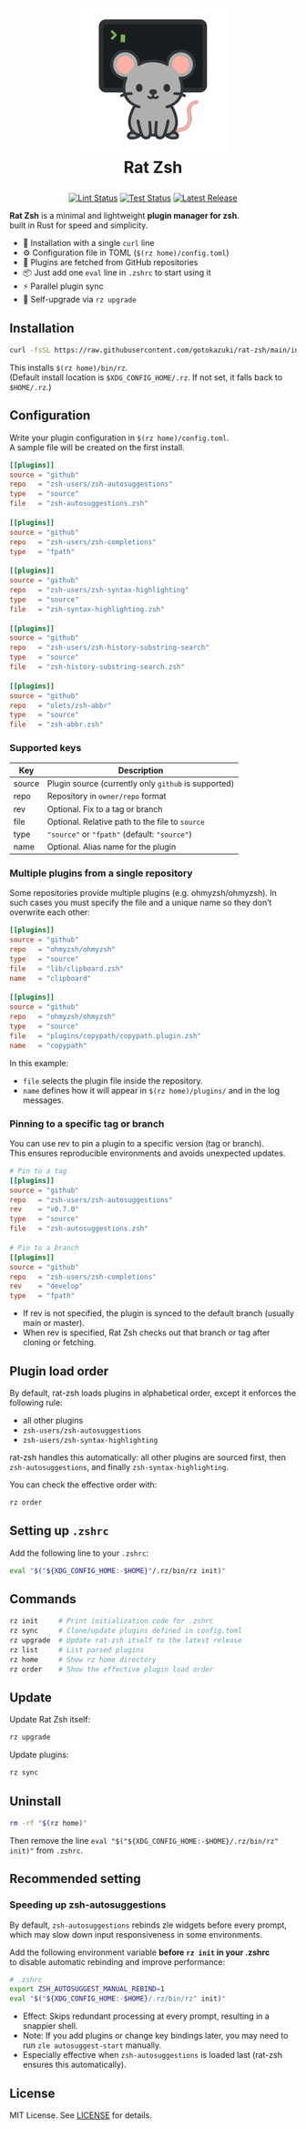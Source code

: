 <h1>
<p align="center">
<img src="../images/icon/rat-zsh.png" alt="rat-zsh icon" width="256" /><br />
Rat Zsh
</p>
</h1>
<!-- markdownlint-disable MD013 -->
<p align="center">
  <a href="https://github.com/gotokazuki/rat-zsh/actions/workflows/lint.yml"><img src="https://github.com/gotokazuki/rat-zsh/actions/workflows/lint.yml/badge.svg?branch=main" alt="Lint Status" /></a>
  <a href="https://github.com/gotokazuki/rat-zsh/actions/workflows/test.yml"><img src="https://github.com/gotokazuki/rat-zsh/actions/workflows/test.yml/badge.svg?branch=main" alt="Test Status" /></a>
  <a href="https://github.com/gotokazuki/rat-zsh/releases/latest"><img src="https://img.shields.io/github/v/release/gotokazuki/rat-zsh?logo=github&label=release" alt="Latest Release" /></a>
</p>
<!-- markdownlint-enable MD013 -->

**Rat Zsh** is a minimal and lightweight **plugin manager for zsh**.  
built in Rust for speed and simplicity.

- 🚀 Installation with a single `curl` line
- ⚙️ Configuration file in TOML (`$(rz home)/config.toml`)
- 🧩 Plugins are fetched from GitHub repositories
- 📦 Just add one `eval` line in `.zshrc` to start using it
- ⚡️ Parallel plugin sync
- 🔄 Self-upgrade via `rz upgrade`

## Installation

```bash
curl -fsSL https://raw.githubusercontent.com/gotokazuki/rat-zsh/main/install.zsh | zsh
```

This installs `$(rz home)/bin/rz`.  
(Default install location is `$XDG_CONFIG_HOME/.rz`. If not set, it falls back to `$HOME/.rz`.)

## Configuration

Write your plugin configuration in `$(rz home)/config.toml`.  
A sample file will be created on the first install.

```toml
[[plugins]]
source = "github"
repo   = "zsh-users/zsh-autosuggestions"
type   = "source"
file   = "zsh-autosuggestions.zsh"

[[plugins]]
source = "github"
repo   = "zsh-users/zsh-completions"
type   = "fpath"

[[plugins]]
source = "github"
repo   = "zsh-users/zsh-syntax-highlighting"
type   = "source"
file   = "zsh-syntax-highlighting.zsh"

[[plugins]]
source = "github"
repo   = "zsh-users/zsh-history-substring-search"
type   = "source"
file   = "zsh-history-substring-search.zsh"

[[plugins]]
source = "github"
repo   = "olets/zsh-abbr"
type   = "source"
file   = "zsh-abbr.zsh"
```

### Supported keys

| Key    | Description                                     |
|--------|-------------------------------------------------|
| source | Plugin source (currently only `github` is supported) |
| repo   | Repository in `owner/repo` format               |
| rev    | Optional. Fix to a tag or branch                |
| file   | Optional. Relative path to the file to `source` |
| type   | `"source"` or `"fpath"` (default: `"source"`)   |
| name   | Optional. Alias name for the plugin             |

### Multiple plugins from a single repository

Some repositories provide multiple plugins (e.g. ohmyzsh/ohmyzsh).
In such cases you must specify the file and a unique name so they don’t overwrite each other:

```toml
[[plugins]]
source = "github"
repo   = "ohmyzsh/ohmyzsh"
type   = "source"
file   = "lib/clipboard.zsh"
name   = "clipboard"

[[plugins]]
source = "github"
repo   = "ohmyzsh/ohmyzsh"
type   = "source"
file   = "plugins/copypath/copypath.plugin.zsh"
name   = "copypath"
```

In this example:

- `file` selects the plugin file inside the repository.
- `name` defines how it will appear in `$(rz home)/plugins/` and in the log messages.

### Pinning to a specific tag or branch

You can use rev to pin a plugin to a specific version (tag or branch).  
This ensures reproducible environments and avoids unexpected updates.

```toml
# Pin to a tag
[[plugins]]
source = "github"
repo   = "zsh-users/zsh-autosuggestions"
rev    = "v0.7.0"
type   = "source"
file   = "zsh-autosuggestions.zsh"

# Pin to a branch
[[plugins]]
source = "github"
repo   = "zsh-users/zsh-completions"
rev    = "develop"
type   = "fpath"
```

- If rev is not specified, the plugin is synced to the default branch (usually main or master).
- When rev is specified, Rat Zsh checks out that branch or tag after cloning or fetching.

## Plugin load order

By default, rat-zsh loads plugins in alphabetical order, except it enforces the following rule:

- all other plugins
- `zsh-users/zsh-autosuggestions`
- `zsh-users/zsh-syntax-highlighting`

rat-zsh handles this automatically:
all other plugins are sourced first, then `zsh-autosuggestions`, and finally `zsh-syntax-highlighting`.

You can check the effective order with:

```zsh
rz order
```

## Setting up `.zshrc`

Add the following line to your `.zshrc`:

```zsh
eval "$("${XDG_CONFIG_HOME:-$HOME}"/.rz/bin/rz init)"
```

## Commands

```zsh
rz init     # Print initialization code for .zshrc
rz sync     # Clone/update plugins defined in config.toml
rz upgrade  # Update rat-zsh itself to the latest release
rz list     # List parsed plugins
rz home     # Show rz home directory
rz order    # Show the effective plugin load order
```

## Update

Update Rat Zsh itself:

```zsh
rz upgrade
```

Update plugins:

```zsh
rz sync
```

## Uninstall

```zsh
rm -rf "$(rz home)"
```

Then remove the line `eval "$("${XDG_CONFIG_HOME:-$HOME}/.rz/bin/rz" init)"` from `.zshrc`.

## Recommended setting

### Speeding up zsh-autosuggestions

By default, `zsh-autosuggestions` rebinds zle widgets before every prompt,  
which may slow down input responsiveness in some environments.

Add the following environment variable **before `rz init` in your .zshrc**  
to disable automatic rebinding and improve performance:

```zsh
# .zshrc
export ZSH_AUTOSUGGEST_MANUAL_REBIND=1
eval "$("${XDG_CONFIG_HOME:-$HOME}/.rz/bin/rz" init)"
```

- Effect: Skips redundant processing at every prompt, resulting in a snappier shell.
- Note: If you add plugins or change key bindings later, you may need to run `zle autosuggest-start` manually.
- Especially effective when `zsh-autosuggestions` is loaded last (rat-zsh ensures this automatically).

## License

MIT License. See [LICENSE](../LICENSE) for details.
